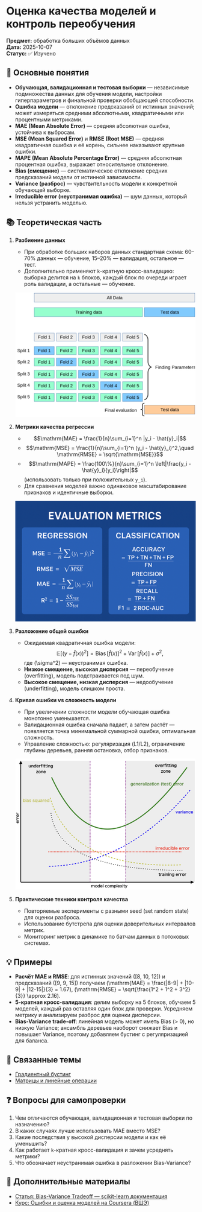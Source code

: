 # Оценка качества моделей и контроль переобучения

**Предмет:** обработка больших объёмов данных  
**Дата:** 2025-10-07  
**Статус:** ✅ Изучено

## 🎯 Основные понятия
- **Обучающая, валидационная и тестовая выборки** — независимые подмножества данных для обучения модели, настройки гиперпараметров и финальной проверки обобщающей способности.
- **Ошибка модели** — отклонение предсказаний от истинных значений; может измеряться средними абсолютными, квадратичными или процентными метриками.
- **MAE (Mean Absolute Error)** — средняя абсолютная ошибка, устойчива к выбросам.
- **MSE (Mean Squared Error)** и **RMSE (Root MSE)** — средняя квадратичная ошибка и её корень, сильнее наказывают крупные ошибки.
- **MAPE (Mean Absolute Percentage Error)** — средняя абсолютная процентная ошибка, выражает относительное отклонение.
- **Bias (смещение)** — систематическое отклонение средних предсказаний модели от истинной зависимости.
- **Variance (разброс)** — чувствительность модели к конкретной обучающей выборке.
- **Irreducible error (неустранимая ошибка)** — шум данных, который нельзя устранить моделью.

## 📚 Теоретическая часть
1. **Разбиение данных**
   - При обработке больших наборов данных стандартная схема: 60–70% данных — обучение, 15–20% — валидация, остальное — тест.
   - Дополнительно применяют `k`-кратную кросс-валидацию: выборка делится на `k` блоков, каждый блок по очереди играет роль валидации, а остальные — обучение.

   ![Схема k-fold кросс-валидации с поочерёдным выбором валидационного блока](./images/2025-10-07_kfold-scheme.png)

2. **Метрики качества регрессии**
   - $$\mathrm{MAE} = \frac{1}{n}\sum_{i=1}^n |y_i - \hat{y}_i|$$
   - $$\mathrm{MSE} = \frac{1}{n}\sum_{i=1}^n (y_i - \hat{y}_i)^2,\quad \mathrm{RMSE} = \sqrt{\mathrm{MSE}}$$
   - $$\mathrm{MAPE} = \frac{100\%}{n}\sum_{i=1}^n \left|\frac{y_i - \hat{y}_i}{y_i}\right|$$ (использовать только при положительных `y_i`).
   - Для сравнения моделей важно одинаковое масштабирование признаков и идентичные выборки.

   ![Сравнение основных регрессионных метрик на едином графике ошибок](./images/2025-10-07_regression-metrics.png)

3. **Разложение общей ошибки**
   - Ожидаемая квадратичная ошибка модели:
     $$\mathbb{E}\big[(y - \hat{f}(x))^2\big] = \operatorname{Bias}[\hat{f}(x)]^2 + \operatorname{Var}[\hat{f}(x)] + \sigma^2,$$
     где \(\sigma^2\) — неустранимая ошибка.
   - **Низкое смещение, высокая дисперсия** — переобучение (overfitting), модель подстраивается под шум.
   - **Высокое смещение, низкая дисперсия** — недообучение (underfitting), модель слишком проста.

4. **Кривая ошибки vs сложность модели**
   - При увеличении сложности модели обучающая ошибка монотонно уменьшается.
   - Валидационная ошибка сначала падает, а затем растёт — появляется точка минимальной суммарной ошибки, оптимальная сложность.
   - Управление сложностью: регуляризация (L1/L2), ограничение глубины деревьев, ранняя остановка, отбор признаков.

   ![Компромисс между смещением и разбросом на кривых обучения](./images/2025-10-07_bias-variance-curve.png)

5. **Практические техники контроля качества**
   - Повторяемые эксперименты с разными seed (set random state) для оценки разброса.
   - Использование бутстрепа для оценки доверительных интервалов метрик.
   - Мониторинг метрик в динамике по батчам данных в потоковых системах.

## 💡 Примеры
- **Расчёт MAE и RMSE**: для истинных значений \([8, 10, 12]\) и предсказаний \([9, 9, 15]\) получаем \(\mathrm{MAE} = \frac{|8-9| + |10-9| + |12-15|}{3} = 1.67\), \(\mathrm{RMSE} = \sqrt{\frac{1^2 + 1^2 + 3^2}{3}} \approx 2.16\).
- **5-кратная кросс-валидация**: делим выборку на 5 блоков, обучаем 5 моделей, каждый раз оставляя один блок для проверки. Усредняем метрику и анализируем разброс для оценки дисперсии.
- **Bias-Variance trade-off**: линейная модель может иметь Bias \(> 0\), но низкую Variance; ансамбль деревьев наоборот снижает Bias и повышает Variance, поэтому добавляем бустинг с регуляризацией для баланса.

## 🔗 Связанные темы
- [Градиентный бустинг](./2025-10-14_градиентный-бустинг.md)
- [Матрицы и линейные операции](../math/2025-09-26_matrices-operations.md)

## ❓ Вопросы для самопроверки
1. Чем отличаются обучающая, валидационная и тестовая выборки по назначению?
2. В каких случаях лучше использовать MAE вместо MSE?
3. Какие последствия у высокой дисперсии модели и как её уменьшить?
4. Как работает `k`-кратная кросс-валидация и зачем усреднять метрики?
5. Что обозначает неустранимая ошибка в разложении Bias-Variance?

## 📖 Дополнительные материалы
- [Статья: Bias-Variance Tradeoff — scikit-learn документация](https://scikit-learn.org/stable/auto_examples/model_selection/plot_underfitting_overfitting.html)
- [Курс: Ошибки и оценка моделей на Coursera (ВШЭ)](https://www.coursera.org/learn/vvedenie-mashinnoe-obuchenie)
